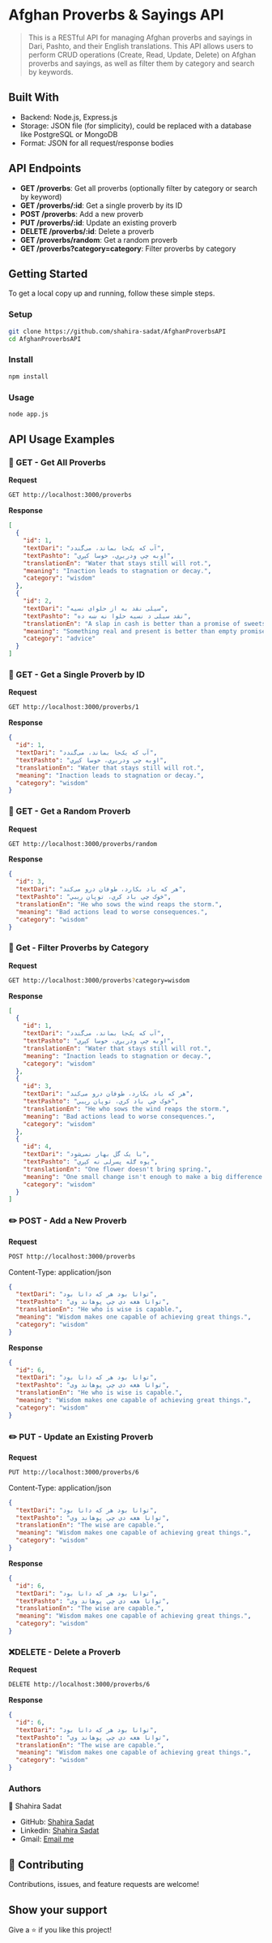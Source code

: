 # Afghan Proverbs & Sayings API
> This is a RESTful API for managing Afghan proverbs and sayings in Dari, Pashto, and their English translations. This API allows users to perform CRUD operations (Create, Read, Update, Delete) on Afghan proverbs and sayings, as well as filter them by category and search by keywords.


## Built With
- Backend: Node.js, Express.js
- Storage: JSON file (for simplicity), could be replaced with a database like PostgreSQL or MongoDB
- Format: JSON for all request/response bodies


## API Endpoints
- **GET /proverbs**: Get all proverbs (optionally filter by category or search by keyword)
- **GET /proverbs/:id**: Get a single proverb by its ID
- **POST /proverbs**: Add a new proverb
- **PUT /proverbs/:id**: Update an existing proverb
- **DELETE /proverbs/:id**: Delete a proverb
- **GET /proverbs/random**: Get a random proverb
- **GET /proverbs?category=category**: Filter proverbs by category

## Getting Started
To get a local copy up and running, follow these simple steps.

### Setup
```bash
git clone https://github.com/shahira-sadat/AfghanProverbsAPI
cd AfghanProverbsAPI
```

### Install
```bash
npm install
```

### Usage
```bash
node app.js
```

## API Usage Examples

### 📖 GET - Get All Proverbs

**Request**
```bash
GET http://localhost:3000/proverbs
```
**Response**
```json
[
  {
    "id": 1,
    "textDari": "آب که یک‌جا بماند، می‌گندد",
    "textPashto": "اوبه چې ودریږي، خوسا کېږي",
    "translationEn": "Water that stays still will rot.",
    "meaning": "Inaction leads to stagnation or decay.",
    "category": "wisdom"
  },
  {
    "id": 2,
    "textDari": "سیلی نقد به از حلوای نسیه",
    "textPashto": "نقد سیلی د نسیه حلوا نه ښه ده",
    "translationEn": "A slap in cash is better than a promise of sweets.",
    "meaning": "Something real and present is better than empty promises.",
    "category": "advice"
  }
]
```

### 📖 GET - Get a Single Proverb by ID

**Request**
```bash
GET http://localhost:3000/proverbs/1
```
**Response**
```json
{
  "id": 1,
  "textDari": "آب که یک‌جا بماند، می‌گندد",
  "textPashto": "اوبه چې ودریږي، خوسا کېږي",
  "translationEn": "Water that stays still will rot.",
  "meaning": "Inaction leads to stagnation or decay.",
  "category": "wisdom"
}
```


### 📖 GET - Get a Random Proverb

**Request**
```bash
GET http://localhost:3000/proverbs/random
```
**Response**
```json
{
  "id": 3,
  "textDari": "هر که باد بکارد، طوفان درو می‌کند",
  "textPashto": "څوک چې باد کري، توپان رېبي",
  "translationEn": "He who sows the wind reaps the storm.",
  "meaning": "Bad actions lead to worse consequences.",
  "category": "wisdom"
}
```


### 📖 Get - Filter Proverbs by Category

**Request**
```bash
GET http://localhost:3000/proverbs?category=wisdom
```

**Response**
```json
[
  {
    "id": 1,
    "textDari": "آب که یک‌جا بماند، می‌گندد",
    "textPashto": "اوبه چې ودریږي، خوسا کېږي",
    "translationEn": "Water that stays still will rot.",
    "meaning": "Inaction leads to stagnation or decay.",
    "category": "wisdom"
  },
  {
    "id": 3,
    "textDari": "هر که باد بکارد، طوفان درو می‌کند",
    "textPashto": "څوک چې باد کري، توپان رېبي",
    "translationEn": "He who sows the wind reaps the storm.",
    "meaning": "Bad actions lead to worse consequences.",
    "category": "wisdom"
  },
  {
    "id": 4,
    "textDari": "با یک گل بهار نمی‌شود",
    "textPashto": "یوه ګله پسرلی نه کېږي",
    "translationEn": "One flower doesn't bring spring.",
    "meaning": "One small change isn't enough to make a big difference.",
    "category": "wisdom"
  }
]

```


### ✏️ POST - Add a New Proverb

**Request**
```bash
POST http://localhost:3000/proverbs
```
Content-Type: application/json
```json
{
  "textDari": "توانا بود هر که دانا بود",
  "textPashto": "توانا هغه دی چې پوهاند وی",
  "translationEn": "He who is wise is capable.",
  "meaning": "Wisdom makes one capable of achieving great things.",
  "category": "wisdom"
}
```
**Response**
```json
{
  "id": 6,
  "textDari": "توانا بود هر که دانا بود",
  "textPashto": "توانا هغه دی چې پوهاند وی",
  "translationEn": "He who is wise is capable.",
  "meaning": "Wisdom makes one capable of achieving great things.",
  "category": "wisdom"
}
```

### ✏️ PUT - Update an Existing Proverb

**Request**
```bash
PUT http://localhost:3000/proverbs/6
```
Content-Type: application/json
```json
{
  "textDari": "توانا بود هر که دانا بود",
  "textPashto": "توانا هغه دی چې پوهاند وی",
  "translationEn": "The wise are capable.",
  "meaning": "Wisdom makes one capable of achieving great things.",
  "category": "wisdom"
}
```
**Response**
```json
{
  "id": 6,
  "textDari": "توانا بود هر که دانا بود",
  "textPashto": "توانا هغه دی چې پوهاند وی",
  "translationEn": "The wise are capable.",
  "meaning": "Wisdom makes one capable of achieving great things.",
  "category": "wisdom"
}
```


### ❌DELETE - Delete a Proverb

**Request**
```bash
DELETE http://localhost:3000/proverbs/6
```
**Response**
```json
{
  "id": 6,
  "textDari": "توانا بود هر که دانا بود",
  "textPashto": "توانا هغه دی چې پوهاند وی",
  "translationEn": "The wise are capable.",
  "meaning": "Wisdom makes one capable of achieving great things.",
  "category": "wisdom"
}
```

### Authors
👤 Shahira Sadat

- GitHub: [Shahira Sadat](https://github.com/shahira-sadat)
- Linkedin: [Shahira Sadat](https://www.linkedin.com/in/shahira-sadat)
- Gmail: [Email me](shahira.sadat1@gmail.com)

## 🤝 Contributing
Contributions, issues, and feature requests are welcome!

## Show your support

Give a ⭐️ if you like this project!


